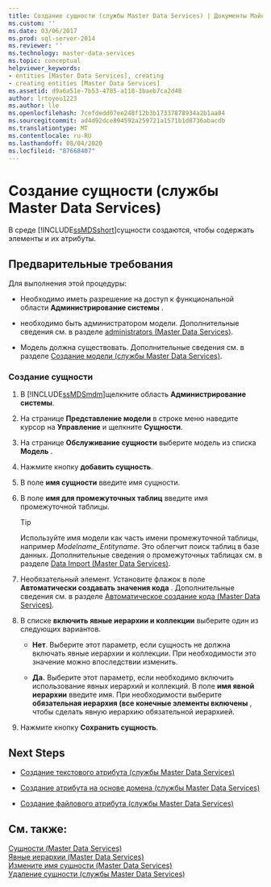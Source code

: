 ```yaml
---
title: Создание сущности (службы Master Data Services) | Документы Майкрософт
ms.custom: ''
ms.date: 03/06/2017
ms.prod: sql-server-2014
ms.reviewer: ''
ms.technology: master-data-services
ms.topic: conceptual
helpviewer_keywords:
- entities [Master Data Services], creating
- creating entities [Master Data Services]
ms.assetid: d9a6a51e-7b53-4785-a118-3baeb7ca2d48
author: lrtoyou1223
ms.author: lle
ms.openlocfilehash: 7cefdedd07ee248f12b3b17337878934a2b1aa84
ms.sourcegitcommit: ad4d92dce894592a259721a1571b1d8736abacdb
ms.translationtype: MT
ms.contentlocale: ru-RU
ms.lasthandoff: 08/04/2020
ms.locfileid: "87668407"
---
```

# <a name="create-an-entity-master-data-services"></a>Создание сущности (службы Master Data Services)
  В среде [!INCLUDE[ssMDSshort](../includes/ssmdsshort-md.md)]сущности создаются, чтобы содержать элементы и их атрибуты.  
  
## <a name="prerequisites"></a>Предварительные требования  
 Для выполнения этой процедуры:  
  
-   Необходимо иметь разрешение на доступ к функциональной области **Администрирование системы** .  
  
-   необходимо быть администратором модели. Дополнительные сведения см. в разделе [administrators &#40;Master Data Services&#41;](administrators-master-data-services.md).  
  
-   Модель должна существовать. Дополнительные сведения см. в разделе [Создание модели (службы Master Data Services)](../../2014/master-data-services/create-a-model-master-data-services.md).  
  
### <a name="to-create-an-entity"></a>Создание сущности  
  
1.  В [!INCLUDE[ssMDSmdm](../includes/ssmdsmdm-md.md)]щелкните область **Администрирование системы**.  
  
2.  На странице **Представление модели** в строке меню наведите курсор на **Управление** и щелкните **Сущности**.  
  
3.  На странице **Обслуживание сущности** выберите модель из списка **Модель** .  
  
4.  Нажмите кнопку **добавить сущность**.  
  
5.  В поле **имя сущности** введите имя сущности.  
  
6.  В поле **имя для промежуточных таблиц** введите имя промежуточной таблицы.  
  
    > [!TIP]  
    >  Используйте имя модели как часть имени промежуточной таблицы, например *Modelname_Entityname*. Это облегчит поиск таблиц в базе данных. Дополнительные сведения о промежуточных таблицах см. в разделе [Data Import &#40;Master Data Services&#41;](overview-importing-data-from-tables-master-data-services.md).  
  
7.  Необязательный элемент. Установите флажок в поле **Автоматически создавать значения кода** . Дополнительные сведения см. в разделе [Автоматическое создание кода &#40;Master Data Services&#41;](../../2014/master-data-services/automatic-code-creation-master-data-services.md).  
  
8.  В списке **включить явные иерархии и коллекции** выберите один из следующих вариантов.  
  
    -   **Нет**. Выберите этот параметр, если сущность не должна включать явные иерархии и коллекции. При необходимости это значение можно впоследствии изменить.  
  
    -   **Да.** Выберите этот параметр, если необходимо включить использование явных иерархий и коллекций. В поле **имя явной иерархии** введите имя. При необходимости выберите **обязательная иерархия (все конечные элементы включены** , чтобы сделать явную иерархию обязательной иерархией.  
  
9. Нажмите кнопку **Сохранить сущность**.  
  
## <a name="next-steps"></a>Next Steps  
  
-   [Создание текстового атрибута (службы Master Data Services)](../../2014/master-data-services/create-a-text-attribute-master-data-services.md)  
  
-   [Создание атрибута на основе домена (службы Master Data Services)](../../2014/master-data-services/create-a-domain-based-attribute-master-data-services.md)  
  
-   [Создание файлового атрибута (службы Master Data Services)](../../2014/master-data-services/create-a-file-attribute-master-data-services.md)  
  
## <a name="see-also"></a>См. также:  
 [Сущности &#40;Master Data Services&#41;](../../2014/master-data-services/entities-master-data-services.md)   
 [Явные иерархии &#40;Master Data Services&#41;](../../2014/master-data-services/explicit-hierarchies-master-data-services.md)   
 [Измените имя сущности &#40;Master Data Services&#41;](edit-an-entity-master-data-services.md)   
 [Удаление сущности (службы Master Data Services)](../../2014/master-data-services/delete-an-entity-master-data-services.md)  
  
  
